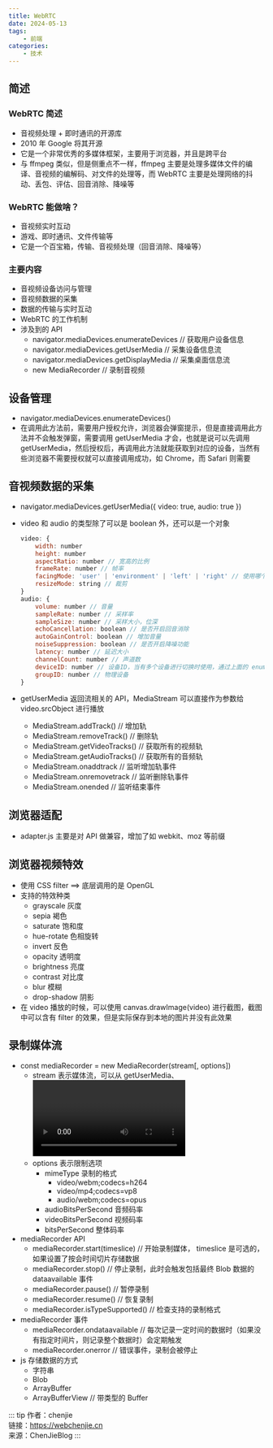 ```yaml
---
title: WebRTC
date: 2024-05-13
tags:
    - 前端
categories:
    - 技术
---
```


## 简述

### WebRTC 简述

-   音视频处理 + 即时通讯的开源库
-   2010 年 Google 将其开源
-   它是一个非常优秀的多媒体框架，主要用于浏览器，并且是跨平台
-   与 ffmpeg 类似，但是侧重点不一样，ffmpeg 主要是处理多媒体文件的编译、音视频的编解码、对文件的处理等，而 WebRTC 主要是处理网络的抖动、丢包、评估、回音消除、降噪等

### WebRTC 能做啥？

-   音视频实时互动
-   游戏、即时通讯、文件传输等
-   它是一个百宝箱，传输、音视频处理（回音消除、降噪等）

### 主要内容

-   音视频设备访问与管理
-   音视频数据的采集
-   数据的传输与实时互动
-   WebRTC 的工作机制
-   涉及到的 API
    -   navigator.mediaDevices.enumerateDevices // 获取用户设备信息
    -   navigator.mediaDevices.getUserMedia // 采集设备信息流
    -   navigator.mediaDevices.getDisplayMedia // 采集桌面信息流
    -   new MediaRecorder // 录制音视频

## 设备管理

-   navigator.mediaDevices.enumerateDevices()
-   在调用此方法前，需要用户授权允许，浏览器会弹窗提示，但是直接调用此方法并不会触发弹窗，需要调用 getUserMedia 才会，也就是说可以先调用 getUserMedia，然后授权后，再调用此方法就能获取到对应的设备，当然有些浏览器不需要授权就可以直接调用成功，如 Chrome，而 Safari 则需要

## 音视频数据的采集

-   navigator.mediaDevices.getUserMedia({ video: true, audio: true })
-   video 和 audio 的类型除了可以是 boolean 外，还可以是一个对象

    ```js
    video: {
        width: number
        height: number
        aspectRatio: number // 宽高的比例
        frameRate: number // 帧率
        facingMode: 'user' | 'environment' | 'left' | 'right' // 使用哪个摄像头
        resizeMode: string // 裁剪
    }
    audio: {
        volume: number // 音量
        sampleRate: number // 采样率
        sampleSize: number // 采样大小，位深
        echoCancellation: boolean // 是否开启回音消除
        autoGainControl: boolean // 增加音量
        noiseSuppression: boolean // 是否开启降噪功能
        latency: number // 延迟大小
        channelCount: number // 声道数
        deviceID: number // 设备ID，当有多个设备进行切换时使用，通过上面的 enumerateDevices 获取
        groupID: number // 物理设备
    }
    ```

-   getUserMedia 返回流相关的 API，MediaStream 可以直接作为参数给 video.srcObject 进行播放
    -   MediaStream.addTrack() // 增加轨
    -   MediaStream.removeTrack() // 删除轨
    -   MediaStream.getVideoTracks() // 获取所有的视频轨
    -   MediaStream.getAudioTracks() // 获取所有的音频轨
    -   MediaStream.onaddtrack // 监听增加轨事件
    -   MediaStream.onremovetrack // 监听删除轨事件
    -   MediaStream.onended // 监听结束事件

## 浏览器适配

-   adapter.js 主要是对 API 做兼容，增加了如 webkit、moz 等前缀

## 浏览器视频特效

-   使用 CSS filter ==> 底层调用的是 OpenGL
-   支持的特效种类
    -   grayscale 灰度
    -   sepia 褐色
    -   saturate 饱和度
    -   hue-rotate 色相旋转
    -   invert 反色
    -   opacity 透明度
    -   brightness 亮度
    -   contrast 对比度
    -   blur 模糊
    -   drop-shadow 阴影
-   在 video 播放的时候，可以使用 canvas.drawImage(video) 进行截图，截图中可以含有 filter 的效果，但是实际保存到本地的图片并没有此效果

## 录制媒体流

-   const mediaRecorder = new MediaRecorder(stream[, options])
    -   stream 表示媒体流，可以从 getUserMedia、<video>、<audio>、<canvas> 获取
    -   options 表示限制选项
        -   mimeType 录制的格式
            -   video/webm;codecs=h264
            -   video/mp4;codecs=vp8
            -   audio/webm;codecs=opus
        -   audioBitsPerSecond 音频码率
        -   videoBitsPerSecond 视频码率
        -   bitsPerSecond 整体码率
-   mediaRecorder API
    -   mediaRecorder.start(timeslice) // 开始录制媒体， timeslice 是可选的，如果设置了按会时间切片存储数据
    -   mediaRecorder.stop() // 停止录制，此时会触发包括最终 Blob 数据的 dataavailable 事件
    -   mediaRecorder.pause() // 暂停录制
    -   mediaRecorder.resume() // 恢复录制
    -   mediaRecorder.isTypeSupported() // 检查支持的录制格式
-   mediaRecorder 事件
    -   mediaRecorder.ondataavailable // 每次记录一定时间的数据时（如果没有指定时间片，则记录整个数据时）会定期触发
    -   mediaRecorder.onerror // 错误事件，录制会被停止
-   js 存储数据的方式
    -   字符串
    -   Blob
    -   ArrayBuffer
    -   ArrayBufferView // 带类型的 Buffer

::: tip
作者：chenjie <br/>
链接：https://webchenjie.cn <br/>
来源：ChenJieBlog
:::
